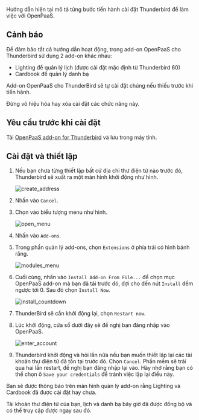 Hướng dẫn hiện tại mô tả từng bước tiến hành cài đặt Thunderbird để làm việc với OpenPaaS.

## Cảnh báo

Để đảm bảo tất cả hướng dẫn hoạt động, trong add-on OpenPaaS cho Thunderbird sử dụng 2 add-on khác nhau:

* Lighting để quản lý lịch (được cài đặt mặc định từ Thunderbird 60)
* Cardbook để quản lý danh bạ

Add-on OpenPaaS cho ThunderBird sẽ tự cài đặt chúng nếu thiếu trước khi tiến hành.

Đừng vô hiệu hóa hay xóa cài đặt các chức năng này.

## Yêu cầu trước khi cài đặt

Tải [OpenPaaS add-on for Thunderbird](/account/downloads/thunderbird/op-tb-autoconf.xpi) và lưu trong máy tính.

## Cài đặt và thiết lập

1. Nếu bạn chưa từng thiết lập bất cứ địa chỉ thư điện tử nào trước đó, Thunderbird sẽ xuất ra một màn hình khởi động như hình.

    ![create_address](/account/assets/images/en/thunderbird_create_address.png)

2. Nhấn vào `Cancel`.

3. Chọn vào biểu tượng menu như hình.

    ![open_menu](/account/assets/images/en/thunderbird_open_menu.png)

4. Nhấn vào `Add-ons`.

5. Trong phần quản lý add-ons, chọn `Extensions` ở phía trái có hình bánh răng.

    ![modules_menu](/account/assets/images/en/thunderbird_modules_menu.png)

6. Cuối cùng, nhấn vào `Install Add-on From File...` để chọn mục OpenPaaS add-on mà bạn đã tải trước đó, đợi cho đến nút `Install` đếm ngược tới 0. Sau đó chọn `Install Now`.

    ![install_countdown](/account/assets/images/en/thunderbird_install_now.png)

7. ThunderBird sẽ cần khởi động lại, chọn `Restart now`.

8. Lúc khởi động, cửa sổ dưới đây sẽ đề nghị bạn đăng nhập vào OpenPaaS.

    ![enter_account](/account/assets/images/en/thunderbird_enter_account.png)

9. Thunderbird khởi động và hỏi lần nữa nếu bạn muốn thiết lập lại các tài khoản thư điện tử đã tồn tại trước đó. Chọn `Cancel`. Phần mềm sẽ trải qua hai lần restart, đề nghị bạn đăng nhập lại vào. Hãy nhớ rằng bạn có thể chọn ô `Save your credentials` để tránh việc lặp lại điều này. 

Bạn sẽ được thông báo trên màn hình quản lý add-on rằng Lighting và Cardbook đã được cài đặt hay chưa.

Tài khoản thư điện tử của bạn, lịch và danh bạ bây giờ đã được đồng bộ và có thể truy cập được ngay sau đó.
